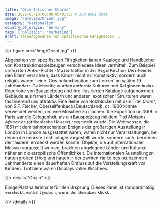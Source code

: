 ```yaml
---
title: "Orientalischer Charme"
date: 2025-05-13T00:00:00+01:00 # ISO 8601 date
image: "/preview/Orient.jpg"
category: "Nationalism"
country_of_origin: "Germany"
tags: ["politics", "marketing"]
draft: falseAbgesehen von spezifischen Fähigkeiten...
---
```




{{< figure src="/img/Orient.jpg" >}}

Abgesehen von spezifischen Fähigkeiten haben Kataloge und Handbücher von Konstruktionsspielzeugen verschiedene Ideen vermittelt. Zum Beispiel umfassten Anker-Richter-Musterblätter in der Regel Kirchen. Dies könnte den Eltern versichern, dass Kinder nicht nur konstruktiv, sondern auch religiös waren - eine 'Gewinnkombination zum Lernen' im späten 19. Jahrhundert. Gleichzeitig wurden entfernte Kulturen und Religionen in das Repertoire von Bauspielzeug und ihre illustrierten Kataloge aufgenommen. Gebäude aus fernen Ländern und anderen 'exotischen' Strukturen waren faszinierend und attraktiv. Eine Reihe von Holzblöcken mit dem Titel *Orient*, von S.F. Fischer, Oberseiffenbach (Deutschland), ca. 1900 könnte verwendet werden, um eine Moschee zu machen. Die Exposition on 1899 in Paris war die Gelegenheit, als ein Bauspielzeug mit dem Titel *Maisons Africaines* (afrikanische Häuser) hergestellt wurde. Die Weltmessen, die 1851 mit dem bahnbrechenden Ereignis der großartigen Ausstellung in London in London ausgestattet waren, waren nicht nur Veranstaltungen, bei denen die neueste Technologie vorgestellt wurde, sondern auch, bei denen der 'andere' entdeckt werden konnte. Objekte, die auf internationalen Messen vorgestellt wurden, brachten abgelegene Länder und Kulturen näher an die europäische Öffentlichkeit. Die internationalen Ausstellungen hatten großen Erfolg und hatten in der zweiten Hälfte des neunzehnten Jahrhunderts einen dauerhaften Einfluss auf die Vorstellungskraft von Kindern. Trotzdem waren Displays voller Klischees.

{{< details "Origin" >}}

Einige Platzhalterinhalte für den Ursprung. Dieses Panel ist standardmäßig versteckt, enthüllt jedoch, wenn der Benutzer klickt.

{{< /details >}}

